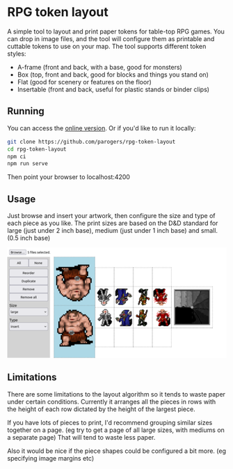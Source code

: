 
# RPG token layout

A simple tool to layout and print paper tokens for table-top RPG games. You can drop in image files, and the tool will configure them as printable and cuttable tokens to use on your map. The tool supports different token styles:

* A-frame (front and back, with a base, good for monsters)
* Box (top, front and back, good for blocks and things you stand on)
* Flat (good for scenery or features on the floor)
* Insertable (front and back, useful for plastic stands or binder clips)

## Running

You can access the [online version](https://parogers.github.io/rpg-token-layout/). Or if you'd like to run it locally:

```bash
git clone https://github.com/parogers/rpg-token-layout
cd rpg-token-layout
npm ci
npm run serve
```

Then point your browser to localhost:4200

## Usage

Just browse and insert your artwork, then configure the size and type of each piece as you like. The print sizes are based on the D&amp;D standard for large (just under 2 inch base), medium (just under 1 inch base) and small. (0.5 inch base)

![App screenshot](screenshots/screenshot.png)

## Limitations

There are some limitations to the layout algorithm so it tends to waste paper under certain conditions. Currently it arranges all the pieces in rows with the height of each row dictated by the height of the largest piece.

If you have lots of pieces to print, I'd recommend grouping similar sizes together on a page. (eg try to get a page of all large sizes, with mediums on a separate page) That will tend to waste less paper.

Also it would be nice if the piece shapes could be configured a bit more. (eg specifying image margins etc)
